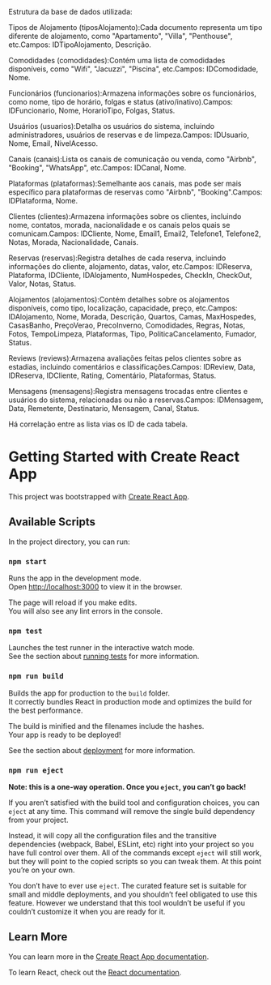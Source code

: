 Estrutura da base de dados utilizada:

Tipos de Alojamento (tiposAlojamento):Cada documento representa um tipo diferente de alojamento, como "Apartamento", "Villa", "Penthouse", etc.Campos: IDTipoAlojamento, Descrição.

Comodidades (comodidades):Contém uma lista de comodidades disponíveis, como "Wifi", "Jacuzzi", "Piscina", etc.Campos: IDComodidade, Nome.

Funcionários (funcionarios):Armazena informações sobre os funcionários, como nome, tipo de horário, folgas e status (ativo/inativo).Campos: IDFuncionario, Nome, HorarioTipo, Folgas, Status.

Usuários (usuarios):Detalha os usuários do sistema, incluindo administradores, usuários de reservas e de limpeza.Campos: IDUsuario, Nome, Email, NivelAcesso.

Canais (canais):Lista os canais de comunicação ou venda, como "Airbnb", "Booking", "WhatsApp", etc.Campos: IDCanal, Nome.

Plataformas (plataformas):Semelhante aos canais, mas pode ser mais específico para plataformas de reservas como "Airbnb", "Booking".Campos: IDPlataforma, Nome.

Clientes (clientes):Armazena informações sobre os clientes, incluindo nome, contatos, morada, nacionalidade e os canais pelos quais se comunicam.Campos: IDCliente, Nome, Email1, Email2, Telefone1, Telefone2, Notas, Morada, Nacionalidade, Canais.

Reservas (reservas):Registra detalhes de cada reserva, incluindo informações do cliente, alojamento, datas, valor, etc.Campos: IDReserva, Plataforma, IDCliente, IDAlojamento, NumHospedes, CheckIn, CheckOut, Valor, Notas, Status.

Alojamentos (alojamentos):Contém detalhes sobre os alojamentos disponíveis, como tipo, localização, capacidade, preço, etc.Campos: IDAlojamento, Nome, Morada, Descrição, Quartos, Camas, MaxHospedes, CasasBanho, PreçoVerao, PrecoInverno, Comodidades, Regras, Notas, Fotos, TempoLimpeza, Plataformas, Tipo, PoliticaCancelamento, Fumador, Status.

Reviews (reviews):Armazena avaliações feitas pelos clientes sobre as estadias, incluindo comentários e classificações.Campos: IDReview, Data, IDReserva, IDCliente, Rating, Comentário, Plataformas, Status.

Mensagens (mensagens):Registra mensagens trocadas entre clientes e usuários do sistema, relacionadas ou não a reservas.Campos: IDMensagem, Data, Remetente, Destinatario, Mensagem, Canal, Status.


Há correlação entre as lista vias os ID de cada tabela.








# Getting Started with Create React App

This project was bootstrapped with [Create React App](https://github.com/facebook/create-react-app).

## Available Scripts

In the project directory, you can run:

### `npm start`

Runs the app in the development mode.\
Open [http://localhost:3000](http://localhost:3000) to view it in the browser.

The page will reload if you make edits.\
You will also see any lint errors in the console.

### `npm test`

Launches the test runner in the interactive watch mode.\
See the section about [running tests](https://facebook.github.io/create-react-app/docs/running-tests) for more information.

### `npm run build`

Builds the app for production to the `build` folder.\
It correctly bundles React in production mode and optimizes the build for the best performance.

The build is minified and the filenames include the hashes.\
Your app is ready to be deployed!

See the section about [deployment](https://facebook.github.io/create-react-app/docs/deployment) for more information.

### `npm run eject`

**Note: this is a one-way operation. Once you `eject`, you can’t go back!**

If you aren’t satisfied with the build tool and configuration choices, you can `eject` at any time. This command will remove the single build dependency from your project.

Instead, it will copy all the configuration files and the transitive dependencies (webpack, Babel, ESLint, etc) right into your project so you have full control over them. All of the commands except `eject` will still work, but they will point to the copied scripts so you can tweak them. At this point you’re on your own.

You don’t have to ever use `eject`. The curated feature set is suitable for small and middle deployments, and you shouldn’t feel obligated to use this feature. However we understand that this tool wouldn’t be useful if you couldn’t customize it when you are ready for it.

## Learn More

You can learn more in the [Create React App documentation](https://facebook.github.io/create-react-app/docs/getting-started).

To learn React, check out the [React documentation](https://reactjs.org/).
